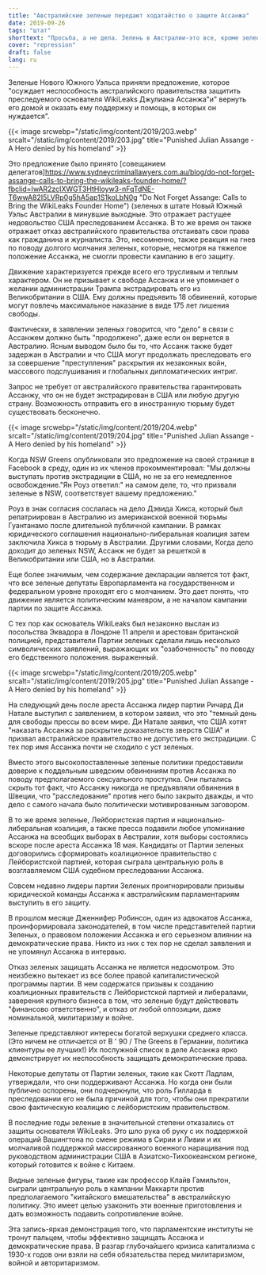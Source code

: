```yaml
---
title: "Австралийские зеленые передают ходатайство о защите Ассанжа"
date: 2019-09-26
tags: "штат"
shorttext: "Просьба, а не дела. Зелень в Австралии-это все, кроме зелени на пороге. Последователи, люди власти, политика клиентуры."
cover: "repression"
draft: false
lang: ru
---
```


Зеленые Нового Южного Уэльса приняли предложение, которое "осуждает неспособность австралийского правительства защитить преследуемого основателя WikiLeaks Джулиана Ассанжа"и" вернуть его домой и оказать ему поддержку и помощь, в которых он нуждается".

{{< image srcwebp="/static/img/content/2019/203.webp" srcalt="/static/img/content/2019/203.jpg" title="Punished Julian Assange - A Hero denied by his homeland" >}}

Это предложение было принято [совещанием делегатов]https://www.sydneycriminallawyers.com.au/blog/do-not-forget-assange-calls-to-bring-the-wikileaks-founder-home/?fbclid=IwAR2zcIXWGT3HtHloyw3-nFqTdNE-T6wwA82I5LVRp0g5hA5ap1S1koLbN0g "Do Not Forget Assange: Calls to Bring the WikiLeaks Founder Home") (зеленых в штате Новый Южный Уэльс Австралии в минувшие выходные. Это отражает растущее недовольство США преследованием Ассанжа. В то же время он также отражает отказ австралийского правительства отстаивать свои права как гражданина и журналиста. Это, несомненно, также реакция на гнев по поводу долгого молчания зеленых, которые, несмотря на тяжелое положение Ассанжа, не смогли провести кампанию в его защиту.

Движение характеризуется прежде всего его трусливым и теплым характером. Он не призывает к свободе Ассанжа и не упоминает о желании администрации Трампа экстрадировать его из Великобритании в США. Ему должны предъявить 18 обвинений, которые могут повлечь максимальное наказание в виде 175 лет лишения свободы.

Фактически, в заявлении зеленых говорится, что "дело" в связи с Ассанжем должно быть "продолжено", даже если он вернется в Австралию. Ясным выводом было бы то, что Ассанж также будет задержан в Австралии и что США могут продолжать преследовать его за совершение "преступления" раскрытия их незаконных войн, массового подслушивания и глобальных дипломатических интриг.

Запрос не требует от австралийского правительства гарантировать Ассанжу, что он не будет экстрадирован в США или любую другую страну. Возможность отправить его в иностранную тюрьму будет существовать бесконечно.

{{< image srcwebp="/static/img/content/2019/204.webp" srcalt="/static/img/content/2019/204.jpg" title="Punished Julian Assange - A Hero denied by his homeland" >}}

Когда NSW Greens опубликовали это предложение на своей странице в Facebook в среду, один из их членов прокомментировал: "Мы должны выступать против экстрадиции в США, но не за его немедленное освобождение."Ян Роуз ответил:" на самом деле, то, что призвали зеленые в NSW, соответствует вашему предложению."

Роуз в знак согласия сослалась на дело Дэвида Хикса, который был репатриирован в Австралию из американской военной тюрьмы Гуантанамо после длительной публичной кампании. В рамках юридического соглашения национально-либеральная коалиция затем заключила Хикса в тюрьму в Австралии. Другими словами, Когда дело доходит до зеленых NSW, Ассанж не будет за решеткой в Великобритании или США, но в Австралии.

Еще более значимым, чем содержание декларации является тот факт, что все зеленые депутаты Европарламента на государственном и федеральном уровне проходят его с молчанием. Это дает понять, что движение является политическим маневром, а не началом кампании партии по защите Ассанжа.

С тех пор как основатель WikiLeaks был незаконно выслан из посольства Эквадора в Лондоне 11 апреля и арестован британской полицией, представители Партии зеленых сделали лишь несколько символических заявлений, выражающих их "озабоченность" по поводу его бедственного положения. выраженный.

{{< image srcwebp="/static/img/content/2019/205.webp" srcalt="/static/img/content/2019/205.jpg" title="Punished Julian Assange - A Hero denied by his homeland" >}}

На следующий день после ареста Ассанжа лидер партии Ричард Ди Натале выступил с заявлением, в котором заявил, что это "темный день для свободы прессы во всем мире. Ди Натале заявил, что США хотят "наказать Ассанжа за раскрытие доказательств зверств США" и призвал австралийское правительство не допустить его экстрадиции. С тех пор имя Ассанжа почти не сходило с уст зеленых.

Вместо этого высокопоставленные зеленые политики предоставили доверие к поддельным шведским обвинениям против Ассанжа по поводу предполагаемого сексуального проступка. Они пытались скрыть тот факт, что Ассанжу никогда не предъявляли обвинения в Швеции, что "расследование" против него было закрыто дважды, и что дело с самого начала было политически мотивированным заговором.

В то же время зеленые, Лейбористская партия и национально-либеральная коалиция, а также пресса подавили любое упоминание Ассанжа на всеобщих выборах в Австралии, хотя выборы состоялись вскоре после ареста Ассанжа 18 мая. Кандидаты от Партии зеленых договорились сформировать коалиционное правительство с Лейбористской партией, которая сыграла центральную роль в возглавляемом США судебном преследовании Ассанжа.

Совсем недавно лидеры партии Зеленых проигнорировали призывы юридической команды Ассанжа к австралийским парламентариям выступить в его защиту.

В прошлом месяце Дженнифер Робинсон, один из адвокатов Ассанжа, проинформировала законодателей, в том числе представителей партии Зеленых, о правовом положении Ассанжа и его серьезном влиянии на демократические права. Никто из них с тех пор не сделал заявления и не упомянул Ассанжа в интервью.

Отказ зеленых защищать Ассанжа не является недосмотром. Это неизбежно вытекает из все более правой капиталистической программы партии. В нем содержатся призывы к созданию коалиционных правительств с Лейбористской партией и либералами, заверения крупного бизнеса в том, что зеленые будут действовать "финансово ответственно", и отказ от любой оппозиции, даже номинальной, милитаризму и войне.

Зеленые представляют интересы богатой верхушки среднего класса. (Это ничем не отличается от B ' 90 / The Greens в Германии, политика клиентуры ее лучших!) Их послужной список в деле Ассанжа ярко демонстрирует их неспособность защищать демократические права.

Некоторые депутаты от Партии зеленых, такие как Скотт Ладлам, утверждали, что они поддерживают Ассанжа. Но когда они были публично оспорены, они подчеркнули, что роль Гилларда в преследовании его не была причиной для того, чтобы они прекратили свою фактическую коалицию с лейбористским правительством.

В последние годы зеленые в значительной степени отказались от защиты основателя WikiLeaks. Это шло рука об руку с их поддержкой операций Вашингтона по смене режима в Сирии и Ливии и их молчаливой поддержкой массированного военного наращивания под руководством администрации США в Азиатско-Тихоокеанском регионе, который готовится к войне с Китаем.

Видные зеленые фигуры, такие как профессор Клайв Гамильтон, сыграли центральную роль в кампании Маккарти против предполагаемого "китайского вмешательства" в австралийскую политику. Это имеет целью узаконить эти военные приготовления и дать возможность подавить сопротивление войне.

Эта запись-яркая демонстрация того, что парламентские институты не тронут пальцем, чтобы эффективно защищать Ассанжа и демократические права. В разгар глубочайшего кризиса капитализма с 1930-х годов они взяли на себя обязательства перед милитаризмом, войной и авторитаризмом.
